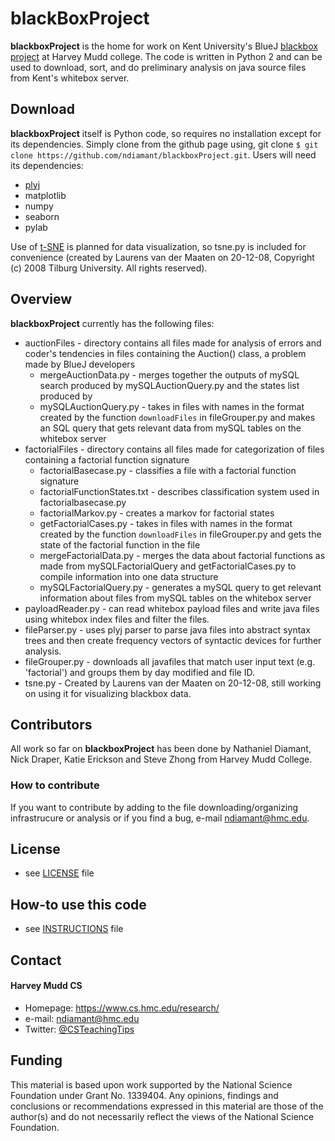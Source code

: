 blackBoxProject
======
**blackboxProject** is the home for work on Kent University's BlueJ [blackbox project](http://www.bluej.org/blackbox.html) at Harvey Mudd college. The code is written in Python 2 and can be used to download, sort, and do preliminary analysis on java source files from Kent's whitebox server.

## Download
**blackboxProject** itself is Python code, so requires no installation except for its dependencies. Simply clone from the github page using, git clone ```$ git clone https://github.com/ndiamant/blackboxProject.git```. Users will need its dependencies: 
* [plyj](https://github.com/musiKk/plyj) 
* matplotlib 
* numpy 
* seaborn 
* pylab 

Use of [t-SNE](https://lvdmaaten.github.io/tsne/) is planned for data visualization, so tsne.py is included for convenience (created by Laurens van der Maaten on 20-12-08, Copyright (c) 2008 Tilburg University. All rights reserved). 

## Overview
**blackboxProject** currently has the following files:
* auctionFiles - directory contains all files made for analysis of errors and coder's tendencies in files containing the Auction() class, a problem made by BlueJ developers
  * mergeAuctionData.py - merges together the outputs of mySQL search produced by mySQLAuctionQuery.py and the states list produced by
  * mySQLAuctionQuery.py - takes in files with names in the format created by the function ``` downloadFiles ``` in fileGrouper.py and makes an SQL query that gets relevant data from mySQL tables on the whitebox server
* factorialFiles - directory contains all files made for categorization of files containing a factorial function signature
  * factorialBasecase.py - classifies a file with a factorial function signature
  * factorialFunctionStates.txt - describes classification system used in factorialbasecase.py
  * factorialMarkov.py - creates a markov for factorial states
  * getFactorialCases.py - takes in files with names in the format created by the function ``` downloadFiles ``` in fileGrouper.py and gets the state of the factorial function in the file
  * mergeFactorialData.py - merges the data about factorial functions as made from mySQLFactorialQuery and getFactorialCases.py to compile information into one data structure
  * mySQLFactorialQuery.py - generates a mySQL query to get relevant information about files from mySQL tables on the whitebox server
* payloadReader.py - can read whitebox payload files and write java files using whitebox index files and filter the files. 
* fileParser.py - uses plyj parser to parse java files into abstract syntax trees and then create frequency vectors of syntactic devices for further analysis.
* fileGrouper.py - downloads all javafiles that match user input text (e.g. 'factorial') and groups them by day modified and file ID.
* tsne.py - Created by Laurens van der Maaten on 20-12-08, still working on using it for visualizing blackbox data. 

## Contributors
All work so far on **blackboxProject** has been done by Nathaniel Diamant, Nick Draper, Katie Erickson and Steve Zhong from Harvey Mudd College.

### How to contribute

If you want to contribute by adding to the file downloading/organizing infrastrucure or analysis or if you find a bug, e-mail ndiamant@hmc.edu.

## License 
* see [LICENSE](blackboxProject/LICENSE.md) file

## How-to use this code
* see [INSTRUCTIONS](blackboxProject/INSTRUCTIONS.md) file

## Contact
#### Harvey Mudd CS
* Homepage: https://www.cs.hmc.edu/research/
* e-mail: ndiamant@hmc.edu
* Twitter: [@CSTeachingTips](https://twitter.com/csteachingtips "CS Teaching Tips on twitter")

## Funding
This material is based upon work supported by the National Science Foundation under Grant No. 1339404. Any opinions, findings and conclusions or recommendations expressed in this material are those of the author(s) and do not necessarily reflect the views of the National Science Foundation.
